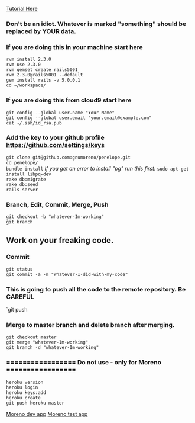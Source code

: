 [Tutorial Here](https://www.railstutorial.org/book/beginning#cha-beginning)
### Don't be an idiot. Whatever is marked "something" should be replaced by YOUR data.

### If you are doing this in your machine start here

 `rvm install 2.3.0`  
`rvm use 2.3.0`  
`rvm gemset create rails5001`  
`rvm 2.3.0@rails5001 --default`  
`gem install rails -v 5.0.0.1`  
`cd ~/workspace/`  

### If you are doing this from cloud9 start here


`git config --global user.name "Your-Name"`  
`git config --global user.email "your.email@example.com"`  
`cat ~/.ssh/id_rsa.pub`  

### Add the key to your github profile https://github.com/settings/keys

`git clone git@github.com:gnumoreno/penelope.git`  
`cd penelope/`  
`bundle install` *If you get an error to install "pg" run this first:* `sudo apt-get install libpq-dev`  
`rake db:migrate`  
`rake db:seed`  
`rails server`  

### Branch, Edit, Commit, Merge, Push

`git checkout -b "whatever-Im-working"`  
`git branch`  

## Work on your freaking code.

### Commit

`git status`  
`git commit -a -m "Whatever-I-did-with-my-code"`  

### This is going to push all the code to the remote repository. Be CAREFUL
`git push

### Merge to master branch and delete branch after merging.
`git checkout master`  
`git merge "whatever-Im-working"`  
`git branch -d "whatever-Im-working"`  


### ================= Do not use - only for Moreno =================
`heroku version`  
`heroku login`  
`heroku keys:add`  
`heroku create`  
`git push heroku master`  

[Moreno dev app](https://penelope-gnumoreno.c9users.io/)
[Moreno test app](https://lit-garden-89375.herokuapp.com/)

